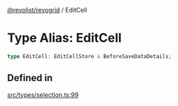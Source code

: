 [@revolist/revogrid](README.md) / EditCell

# Type Alias: EditCell

```ts
type EditCell: EditCellStore & BeforeSaveDataDetails;
```

## Defined in

[src/types/selection.ts:99](https://github.com/revolist/revogrid/blob/479ecce95b25b0761395add7477e34a6fe066174/src/types/selection.ts#L99)
